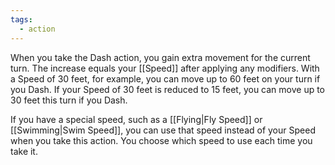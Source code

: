 ```yaml
---
tags:
  - action
---
```

When you take the Dash action, you gain extra movement for the current turn. The increase equals your [[Speed]] after applying any modifiers. With a Speed of 30 feet, for example, you can move up to 60 feet on your turn if you Dash. If your Speed of 30 feet is reduced to 15 feet, you can move up to 30 feet this turn if you Dash.

If you have a special speed, such as a [[Flying|Fly Speed]] or [[Swimming|Swim Speed]], you can use that speed instead of your Speed when you take this action. You choose which speed to use each time you take it.